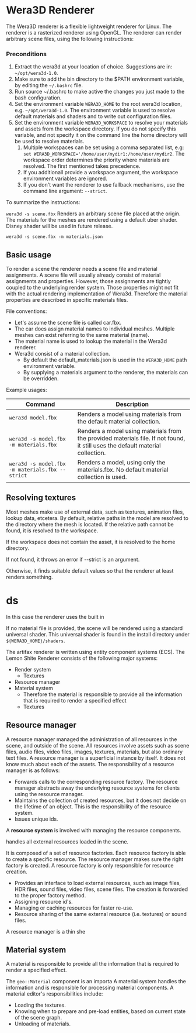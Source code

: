 # Wera3D Renderer

The Wera3D renderer is a flexible lightweight renderer for Linux. The renderer is a rasterized renderer using OpenGL.
The renderer can render arbitrary scene files, using the following instructions:

### Preconditions

1. Extract the wera3d at your location of choice. Suggestions are in: `~/opt/wera3d-1.0`.
2. Make sure to add the bin directory to the $PATH environment variable, by editing the `~/.bashrc` file.
3. Run source ~/.bashrc to make active the changes you just made to the bash configuration.
4. Set the environment variable `WERA3D_HOME` to the root wera3d location, e.g. `~/opt/wera3d-1.0`. The environment variable is used to resolve default materials and shaders and to write out configuration files.
5. Set the environment variable `WERA3D_WORKSPACE` to resolve your materials and assets from the workspace directory. If you do not specify this variable, and not specify it on the command line the home directory will be used to resolve materials.
   1. Multiple workspaces can be set using a comma separated list, e.g: ```set WERA3D_WORKSPACE='/home/user/mydir1:/home/user/mydir2```. The workspace order determines the priority where materials are resolved. The first mentioned takes precedence.
   2. If you additionall provide a workspace argument, the workspace environment variables are ignored.
   3. If you don't want the renderer to use fallback mechanisms, use the command line argument: `--strict`.

To summarize the instructions:


```wera3d -s scene.fbx```
Renders an arbitrary scene file placed at the origin. The materials for the meshes are rendered using a default
uber shader. Disney shader will be used in future release. 

```wera3d -s scene.fbx -m materials.json```

## Basic usage

To render a scene the renderer needs a scene file and material assignments.
A scene file will usually already consist of material assignments and properties.
However, those assignments are tightly coupled to the underlying render system. Those 
properties might not fit with the actual rendering implementation of Wera3d. Therefore
the material properties are described in specific materials files.

File conventions:

* Let's assume the scene file is called car.fbx.
* The car does assign material names to individual meshes. Multiple meshes can exist referring to the same material (name).
* The material name is used to lookup the material in the Wera3d renderer.
* Wera3d consist of a material collection.
  * By default the default_materials.json is used in the `WERA3D_HOME` path environment variable.
  * By supplying a materials argument to the renderer, the materials can be overridden.

Example usages:

| Command                                           | Description  |
|---------------------------------------------------|---------------------------------------------------------------------------------------------------------------------------------|
```wera3d model.fbx```                              | Renders a model using materials from the default material collection.
```wera3d -s model.fbx -m materials.fbx```          | Renders a model using materials from the provided materials file. If not found, it still uses the default material collection.
```wera3d -s model.fbx -m materials.fbx --strict``` | Renders a model, using only the materials.fbx. No default material collection is used.


## Resolving textures

Most meshes make use of external data, such as textures, animation files, lookup data, etcetera. By default, relative paths in the model
are resolved to the directory where the mesh is located.
If the relative path cannot be found, it is resolved to the workspace.

If the workspace does not contain the asset, it is resolved to the home directory.

If not found, it throws an error if --strict is an argument.

Otherwise, it finds suitable default values so that the renderer at least renders something.


# ds

In this case the renderer uses the built in


If no material file is provided, the scene will be rendered using a standard universal shader.
This universal shader is found in the install directory under `${WERA3D_HOME}/shaders`.

The artifax renderer is written using entity component systems (ECS).
The Lemon Shite Renderer consists of the following major systems:
* Render system
  * Textures 
* Resource manager
* Material system
  * Therefore the material is responsible to provide all the information that is required to render a specified effect
  * Textures

## Resource manager

A resource manager managed the administration of all resources in the scene, and outside of the scene.
All resources involve assets such as scene files, audio files, video files, images, textures, materials, but also ordinary text files.
A resource manager is a superficial instance by itself. It does not know much about each of the assets.
The responsibility of a resource manager is as follows:
* Forwards calls to the corresponding resource factory. The resource manager abstracts away the underlying resource systems for clients using the resource manager.
* Maintains the collection of created resources, but it does not decide on the lifetime of an object. This is the responsibility of the resource system.
* Issues unique ids. 

A **resource system** is involved with managing the resource components.

handles all external resources loaded in the scene.

It is composed of a set of resource factories. Each resource factory is able to create a specific resource. The resource manager makes sure the right factory is created.
A resource factory is only responsible for resource creation. 

* Provides an interface to load external resources, such as image files, HDR files, sound files, video files, scene files. The creation is forwarded to the proper factory method.
* Assigning resource id's.
* Managing or caching resources for faster re-use.
* Resource sharing of the same external resource (i.e. textures) or sound files.

A resource manager is a thin she
## Material system

A material is responsible to provide all the information that is required to render a specified effect.

The `geo::Material` component is an importa
A material system handles the information and is responsible for processing material components. A material editor's responsibilities include:
* Loading the textures.
* Knowing when to prepare and pre-load entities, based on current state of the scene graph.
* Unloading of materials.

